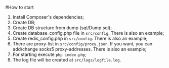 #How to start
1. Install Composer's dependencies;
1. Create DB;
1. Create DB structure from dump (sql/Dump.sql);
1. Create database_config.php file in `src/config`. There is also an example;
1. Create redis_config.php in `src/config`. There is also an example;
1. There are proxy-list in `src/config/proxy.json`. If you want, you can add/change socks5 proxy-addresses. 
There is also an example;
1. For starting execute `php index.php`;
1. The log file will be created at `src/logs/logfile.log`.

